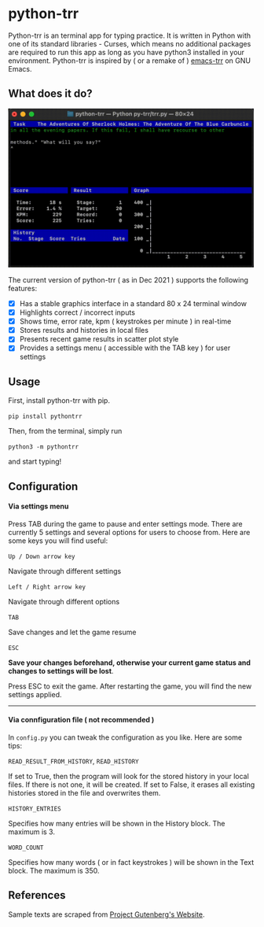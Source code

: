 # python-trr
Python-trr is an terminal app for typing practice. It is written in Python with one of its standard libraries - Curses, which means no additional packages are required to run this app as long as you have python3 installed in your environment. Python-trr is inspired by ( or a remake of ) [emacs-trr](https://github.com/kawabata/emacs-trr) on GNU Emacs.

## What does it do?
<img src="https://github.com/kaiwinut/python-trr/blob/main/docs/sample.gif" alt="sample video of python-trr" width="500"/>

The current version of python-trr ( as in Dec 2021 ) supports the following features:

- [x] Has a stable graphics interface in a standard 80 x 24 terminal window
- [x] Highlights correct / incorrect inputs
- [x] Shows time, error rate, kpm ( keystrokes per minute ) in real-time
- [x] Stores results and histories in local files
- [x] Presents recent game results in scatter plot style
- [x] Provides a settings menu ( accessible with the TAB key ) for user settings

## Usage
First, install python-trr with pip. 

`pip install pythontrr`

Then, from the terminal, simply run

`python3 -m pythontrr`

and start typing!

## Configuration

#### Via settings menu
Press TAB during the game to pause and enter settings mode. There are currently 5 settings and several options for users to choose from. Here are some keys you will find useful:

`Up / Down arrow key`

Navigate through different settings

`Left / Right arrow key`

Navigate through different options

`TAB`

Save changes and let the game resume

`ESC`

**Save your changes beforehand, otherwise your current game status and changes to settings will be lost**. 

Press ESC to exit the game. After restarting the game, you will find the new settings applied.

---

#### Via connfiguration file ( not recommended )
In `config.py` you can tweak the configuration as you like. Here are some tips:

`READ_RESULT_FROM_HISTORY`, `READ_HISTORY`

If set to True, then the program will look for the stored history in your local files. If there is not one, it will be created. If set to False, it erases all existing histories stored in the file and overwrites them.

`HISTORY_ENTRIES`

Specifies how many entries will be shown in the History block. The maximum is 3.

`WORD_COUNT`

Specifies how many words ( or in fact keystrokes ) will be shown in the Text block. The maximum is 350.

## References
Sample texts are scraped from [Project Gutenberg's Website](https://www.gutenberg.org/).